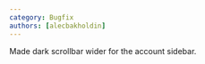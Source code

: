 ```yaml
---
category: Bugfix
authors: [alecbakholdin]
---
```


Made dark scrollbar wider for the account sidebar.
